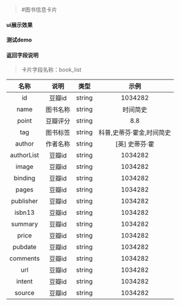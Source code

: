>#图书信息卡片

#### ui展示效果
#### 测试demo
#### 返回字段说明
>卡片字段名称：book_list

|名称|说明|类型|示例|
|:---:|:---:|:----:|:---:|
|id|豆瓣id|string|1034282|
|name|图书名称|string|时间简史|
|point|豆瓣评分|string|8.8|
|tag|图书标签|string|科普,史蒂芬·霍金,时间简史|
|author|作者名称|string|[英] 史蒂芬·霍|
|authorList|豆瓣id|string|1034282|
|image|豆瓣id|string|1034282|
|binding|豆瓣id|string|1034282|
|pages|豆瓣id|string|1034282|
|publisher|豆瓣id|string|1034282|
|isbn13|豆瓣id|string|1034282|
|summary|豆瓣id|string|1034282|
|price|豆瓣id|string|1034282|
|pubdate|豆瓣id|string|1034282|
|comments|豆瓣id|string|1034282|
|url|豆瓣id|string|1034282|
|intent|豆瓣id|string|1034282|
|source|豆瓣id|string|1034282|




